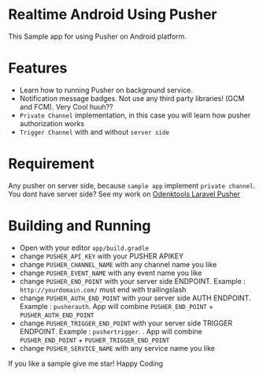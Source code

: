 # Realtime Android Using Pusher

This Sample app for using Pusher on Android platform.

# Features

- Learn how to running Pusher on background service.
- Notification message badges. Not use any third party libraries! (GCM and FCM). Very Cool huuh??
- ```Private Channel``` implementation, in this case you will learn how pusher authorization works
- ```Trigger Channel``` with and without ```server side```

# Requirement

Any pusher on server side, because ```sample app``` implement ```private channel```. You dont have server side? See my work on [Odenktools Laravel Pusher](https://github.com/odenktools/laravel-pusher)

# Building and Running

- Open with your editor ```app/build.gradle```
- change ```PUSHER_API_KEY``` with your PUSHER APIKEY
- change ```PUSHER_CHANNEL_NAME``` with any channel name you like
- change ```PUSHER_EVENT_NAME``` with any event name you like
- change ```PUSHER_END_POINT``` with your server side ENDPOINT. Example : ```http://yourdomain.com/``` must end with trailingslash
- change ```PUSHER_AUTH_END_POINT``` with your server side AUTH ENDPOINT. Example : ```pusherauth```. App will combine ```PUSHER_END_POINT``` + ```PUSHER_AUTH_END_POINT```
- change ```PUSHER_TRIGGER_END_POINT``` with your server side TRIGGER ENDPOINT. Example : ```pushertrigger```. . App will combine ```PUSHER_END_POINT``` + ```PUSHER_TRIGGER_END_POINT```
- change ```PUSHER_SERVICE_NAME``` with any service name you like

If you like a sample give me star! Happy Coding